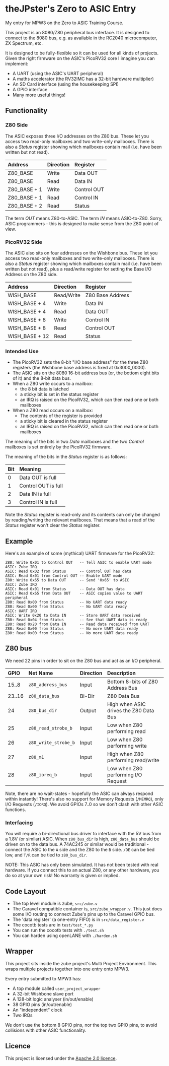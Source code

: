 # theJPster's Zero to ASIC Entry

My entry for MPW3 on the Zero to ASIC Training Course.

This project is an 8080/Z80 peripheral bus interface. It is designed to 
connect to the 8080 bus, e.g. as available in the RC2040 microcomputer, 
ZX Spectrum, etc.

It is designed to be fully-flexible so it can be used for all kinds of 
projects. Given the right firmware on the ASIC's PicoRV32 core I imagine you
can implement:

* A UART (using the ASIC's UART peripheral)
* A maths accelerator (the RV32IMC has a 32-bit hardware multiplier)
* An SD Card interface (using the housekeeping SPI)
* A GPIO interface
* Many more useful things!

## Functionality

### Z80 Side

The ASIC exposes three I/O addresses on the Z80 bus. These let you access two
read-only mailboxes and two write-only mailboxes. There is also a *Status*
register showing which mailboxes contain mail (i.e. have been written but not
read).

| Address      | Direction | Register    |
|:-------------|:----------|:------------|
| Z80_BASE     | Write     | Data OUT    |
| Z80_BASE     | Read      | Data IN     |
| Z80_BASE + 1 | Write     | Control OUT |
| Z80_BASE + 1 | Read      | Control IN  |
| Z80_BASE + 2 | Read      | Status      |

The term *OUT* means Z80-to-ASIC. The term *IN* means ASIC-to-Z80. Sorry, ASIC
programmers - this is designed to make sense from the Z80 point of view.

### PicoRV32 Side

The ASIC also sits on four addresses on the Wishbone bus. These let you access
two read-only mailboxes and two write-only mailboxes. There is also
a *Status* register showing which mailboxes contain mail (i.e. have been
written but not read), plus a read/write register for setting the Base I/O
Address on the Z80 side.

| Address        | Direction  | Register         |
|:---------------|:-----------|:-----------------|
| WISH_BASE      | Read/Write | Z80 Base Address |
| WISH_BASE + 4  | Write      | Data IN          |
| WISH_BASE + 4  | Read       | Data OUT         |
| WISH_BASE + 8  | Write      | Control IN       |
| WISH_BASE + 8  | Read       | Control OUT      |
| WISH_BASE + 12 | Read       | Status           |

### Intended Use

* The PicoRV32 sets the 8-bit "I/O base address" for the three Z80 registers (the Wishbone base address is fixed at 0x3000_0000).
* The ASIC sits on the 8080 16-bit address bus (or, the bottom eight bits of it) and the 8-bit data bus.
* When a Z80 write occurs to a mailbox:
    * the 8 bit data is latched
    * a sticky bit is set in the status register
    * an IRQ is raised on the PicoRV32, which can then read one or both mailboxes
* When a Z80 read occurs on a mailbox:
    * The contents of the register is provided
    * a sticky bit is cleared in the status register
    * an IRQ is raised on the PicoRV32, which can then read one or both mailboxes

The meaning of the bits in two *Data* mailboxes and the two *Control* mailboxes is set entirely by the PicoRV32 firmware.

The meaning of the bits in the *Status* register is as follows:

| Bit | Meaning             |
|:----|:--------------------|
| 0   | Data OUT is full    |
| 1   | Control OUT is full |
| 2   | Data IN is full     |
| 3   | Control IN is full  |

Note the *Status* register is read-only and its contents can only be changed
by reading/writing the relevant mailboxes. That means that a read of
the *Status* register won't clear the *Status* register.

## Example

Here's an example of some (mythical) UART firmware for the PicoRV32:

```
Z80: Write 0x01 to Control OUT   -- Tell ASIC to enable UART mode
ASIC: Zube IRQ
ASIC: Read 0x02 from Status      -- Control OUT has data
ASIC: Read 0x01 from Control OUT -- Enable UART mode
Z80: Write 0x65 to Data OUT      -- Send '0x65' to ASIC
ASIC: Zube IRQ
ASIC: Read 0x01 from Status      -- Data OUT has data
ASIC: Read 0x65 from Data OUT    -- ASIC copies value to UART peripheral
Z80: Read 0x00 from Status       -- No UART data ready
Z80: Read 0x00 from Status       -- No UART data ready
ASIC: UART IRQ
ASIC: Write 0x20 to Data IN      -- Store UART data received
Z80: Read 0x04 from Status       -- See that UART data is ready
Z80: Read 0x20 from Data IN      -- Read data received from UART
Z80: Read 0x00 from Status       -- No more UART data ready
Z80: Read 0x00 from Status       -- No more UART data ready
```

## Z80 bus

We need 22 pins in order to sit on the Z80 bus and act as an I/O peripheral.

| GPIO   | Net Name             | Direction | Description                            |
|:-------|:---------------------|:----------|:---------------------------------------|
| 15..8  | `z80_address_bus`    | Input     | Bottom 8-bits of Z80 Address Bus       |
| 23..16 | `z80_data_bus`       | Bi-Dir    | Z80 Data Bus                           |
| 24     | `z80_bus_dir`        | Output    | High when ASIC drives the Z80 Data Bus |
| 25     | `z80_read_strobe_b`  | Input     | Low when Z80 performing read           |
| 26     | `z80_write_strobe_b` | Input     | Low when Z80 performing write          |
| 27     | `z80_m1`             | Input     | High when Z80 performing read/write    |
| 28     | `z80_ioreq_b`        | Input     | Low when Z80 performing I/O Request    |

Note, there are no wait-states - hopefully the ASIC can always respond within
instantly! There's also no support for Memory Requests (`/MEMRQ`), only I/O
Requests (`/IORQ`). We avoid GPIOs 7..0 so we don't clash with other ASIC
functions.

### Interfacing

You will require a bi-directional bus driver to interface with the 5V bus from
a 1.8V (or similar) ASIC. When `z80_bus_dir` is high, `z80_data_bus` should
be driven on to the data bus. A 74AC245 or similar would be traditional - connect the ASIC to the `A` side and the Z80 to the `B` side. `/OE` can be tied low, and `T/R` can be tied to `z80_bus_dir`.

NOTE: This ASIC has only been simulated. It has not been tested with real hardware. If you connect this to an actual Z80, or any other hardware, you do so at your own risk! No warranty is given or implied.

## Code Layout

* The top level module is zube, `src/zube.v`
* The Caravel compatible container is, `src/zube_wrapper.v`. This just does some I/O routing to connect Zube's pins up to the Caravel GPIO bus.
* The 'data register' (a one-entry FIFO) is in `src/data_register.v`
* The cocotb tests are in `test/test_*.py`
* You can run the cocotb tests with `./test.sh`
* You can harden using openLANE with `./harden.sh`

## Wrapper

This project sits inside the zube project's Multi Project Environment. This
wraps multiple projects together into one entry onto MPW3.

Every entry submitted to MPW3 has:

* A top module called `user_project_wrapper`
* A 32-bit Wishbone slave port
* A 128-bit logic analyser (in/out/enable)
* 38 GPIO pins (in/out/enable)
* An "independent" clock
* Two IRQs

We don't use the bottom 8 GPIO pins, nor the top two GPIO pins, to avoid
collisions with other ASIC functionality.

## Licence

This project is licensed under the [Apache 2.0 licence](./LICENSE).
